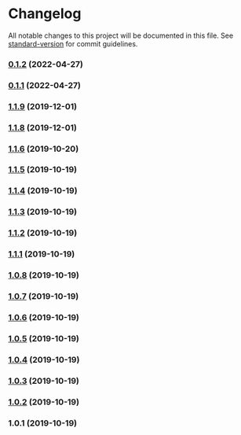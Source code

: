 # Changelog

All notable changes to this project will be documented in this file. See [standard-version](https://github.com/conventional-changelog/standard-version) for commit guidelines.

### [0.1.2](https://github.com/stonega/web3-onboard/compare/v0.1.1...v0.1.2) (2022-04-27)

### [0.1.1](https://github.com/stonega/web3-onboard/compare/v1.1.9...v0.1.1) (2022-04-27)

### [1.1.9](https://github.com/steven0811/nuxt-breakpoints/compare/v1.1.8...v1.1.9) (2019-12-01)

### [1.1.8](https://github.com/steven0811/nuxt-breakpoints/compare/v1.1.7...v1.1.8) (2019-12-01)

### [1.1.6](https://github.com/steven0811/nuxt-breakpoints/compare/v1.1.5...v1.1.6) (2019-10-20)

### [1.1.5](https://github.com/steven0811/nuxt-breakpoints/compare/v1.1.4...v1.1.5) (2019-10-19)

### [1.1.4](https://github.com/steven0811/nuxt-breakpoints/compare/v1.1.3...v1.1.4) (2019-10-19)

### [1.1.3](https://github.com/steven0811/nuxt-breakpoints/compare/v1.1.2...v1.1.3) (2019-10-19)

### [1.1.2](https://github.com/steven0811/nuxt-breakpoints/compare/v1.1.1...v1.1.2) (2019-10-19)

### [1.1.1](https://github.com/steven0811/nuxt-breakpoints/compare/v1.0.8...v1.1.1) (2019-10-19)

### [1.0.8](https://github.com/steven0811/nuxt-breakpoints/compare/v1.0.7...v1.0.8) (2019-10-19)

### [1.0.7](https://github.com/steven0811/nuxt-breakpoints/compare/v1.0.6...v1.0.7) (2019-10-19)

### [1.0.6](https://github.com/steven0811/nuxt-breakpoints/compare/v1.0.5...v1.0.6) (2019-10-19)

### [1.0.5](https://github.com/steven0811/nuxt-breakpoints/compare/v1.0.4...v1.0.5) (2019-10-19)

### [1.0.4](https://github.com/steven0811/nuxt-breakpoints/compare/v1.0.3...v1.0.4) (2019-10-19)

### [1.0.3](https://github.com/steven0811/nuxt-breakpoints/compare/v1.0.2...v1.0.3) (2019-10-19)

### [1.0.2](https://github.com/steven0811/nuxt-breakpoints/compare/v1.0.1...v1.0.2) (2019-10-19)

### 1.0.1 (2019-10-19)
